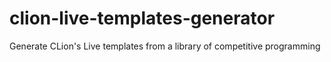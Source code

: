 # clion-live-templates-generator
Generate CLion's Live templates from a library of competitive programming
